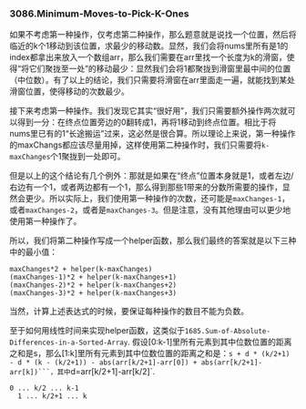 ### 3086.Minimum-Moves-to-Pick-K-Ones

如果不考虑第一种操作，仅考虑第二种操作，那么题意就是说找一个位置，然后将临近的k个1移动到该位置，求最少的移动数。显然，我们会将nums里所有是1的index都拿出来放入一个数组arr，那么我们需要在arr里找一个长度为k的滑窗，使得“将它们聚拢至一处”的移动最少：显然我们会将1都聚拢到滑窗里最中间的位置（中位数）。有了以上的结论，我们只需要将滑窗在arr里面走一遍，就能找到某处滑窗位置，使得移动的次数最少。

接下来考虑第一种操作。我们发现它其实“很好用”，我们只需要额外操作两次就可以得到一分：在终点位置旁边的0翻转成1，再将1移动到终点位置。相比于将nums里已有的1“长途搬运”过来，这必然是很合算。所以理论上来说，第一种操作的maxChangs都应该尽量用掉，这样使用第二种操作时，我们只需要将`k-maxChanges`个1聚拢到一处即可。

但是以上的这个结论有几个例外：那就是如果在“终点”位置本身就是1，或者左边/右边有一个1，或者两边都有一个1，那么得到那些1带来的分数所需要的操作，显然会更少。所以实际上，我们使用第一种操作的次数，还可能是`maxChanges-1`，或者`maxChanges-2`，或者是`maxChanges-3`。但是注意，没有其他理由可以更少地使用第一种操作了。

所以，我们将第二种操作写成一个helper函数，那么我们最终的答案就是以下三种中的最小值：
```
maxChanges*2 + helper(k-maxChanges)
(maxChanges-1)*2 + helper(k-maxChanges+1)
(maxChanges-2)*2 + helper(k-maxChanges+2)
(maxChanges-3)*2 + helper(k-maxChanges+3)
```
当然，计算上述表达式的时候，要保证每种操作的数目不能为负数。

至于如何用线性时间来实现helper函数，这类似于`1685.Sum-of-Absolute-Differences-in-a-Sorted-Array`. 假设[0:k-1]里所有元素到其中位数位置的距离之和是s，那么[1:k]里所有元素到其中位数位置的距离之和是：`s + d * (k/2+1) - d * (k - (k/2+1)) - abs(arr[k/2+1]-arr[0]) + abs(arr[k/2+1]-arr[k])```，其中`d=arr[k/2+1]-arr[k/2]`.
```
0 ... k/2 ... k-1
  1 ... k/2+1 ... k     
```
